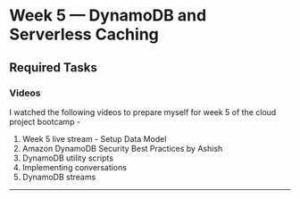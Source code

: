 # Week 5 — DynamoDB and Serverless Caching

## Required Tasks

### Videos

I watched the following videos to prepare myself for week 5 of the cloud project bootcamp -

1. Week 5 live stream - Setup Data Model
2. Amazon DynamoDB Security Best Practices by Ashish
3. DynamoDB utility scripts
4. Implementing conversations
5. DynamoDB streams

---
